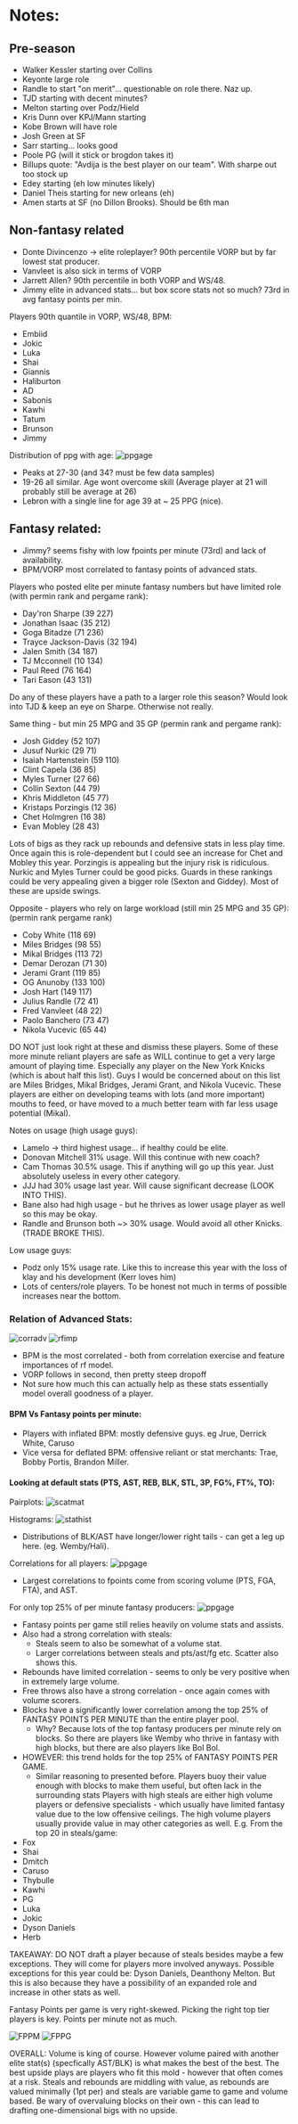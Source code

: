 # Notes:

## Pre-season
- Walker Kessler starting over Collins
- Keyonte large role
- Randle to start "on merit"... questionable on role there. Naz up. 
- TJD starting with decent minutes?
- Melton starting over Podz/Hield
- Kris Dunn over KPJ/Mann starting
- Kobe Brown will have role
- Josh Green at SF
- Sarr starting... looks good
- Poole PG (will it stick or brogdon takes it)
- Billups quote: "Avdija is the best player on our team". With sharpe out too stock up
- Edey starting (eh low minutes likely)
- Daniel Theis starting for new orleans (eh)
- Amen starts at SF (no Dillon Brooks). Should be 6th man

## Non-fantasy related
- Donte Divincenzo -> elite roleplayer? 90th percentile VORP but by far lowest stat producer. 
- Vanvleet is also sick in terms of VORP
- Jarrett Allen? 90th percentile in both VORP and WS/48. 
- Jimmy elite in advanced stats... but box score stats not so much? 73rd in avg fantasy points per min. 

Players 90th quantile in VORP, WS/48, BPM:
- Embiid
- Jokic
- Luka
- Shai
- Giannis
- Haliburton
- AD
- Sabonis
- Kawhi
- Tatum
- Brunson
- Jimmy


Distribution of ppg with age:
![ppgage](plots/ppg_age.png)

- Peaks at 27-30 (and 34? must be few data samples)
- 19-26 all similar. Age wont overcome skill (Average player at 21 will probably still be average at 26)
- Lebron with a single line for age 39 at ~ 25 PPG (nice). 




## Fantasy related:
- Jimmy? seems fishy with low fpoints per minute (73rd) and lack of availability. 
- BPM/VORP most correlated to fantasy points of advanced stats.


Players who posted elite per minute fantasy numbers but have limited role (with permin rank and pergame rank):

- Day'ron Sharpe (39 227)
- Jonathan Isaac (35 212)
- Goga Bitadze (71 236)
- Trayce Jackson-Davis (32 194) 
- Jalen Smith (34 187)
- TJ Mcconnell (10 134)
- Paul Reed (76 164)
- Tari Eason (43 131)

Do any of these players have a path to a larger role this season? Would look into TJD & keep an eye on Sharpe. Otherwise not really. 

Same thing - but min 25 MPG and 35 GP (permin rank and pergame rank):

- Josh Giddey (52 107)
- Jusuf Nurkic (29 71)
- Isaiah Hartenstein (59 110)
- Clint Capela (36 85)
- Myles Turner (27 66)
- Collin Sexton (44 79)
- Khris Middleton (45 77)
- Kristaps Porzingis (12 36)
- Chet Holmgren (16 38)
- Evan Mobley (28 43)

Lots of bigs as they rack up rebounds and defensive stats in less play time. Once again this is role-dependent but I could see an increase for Chet and Mobley this year. Porzingis is appealing but the injury risk is ridiculous. Nurkic and Myles Turner could be good picks. Guards in these rankings could be very appealing given a bigger role (Sexton and Giddey). Most of these are upside swings. 

Opposite - players who rely on large workload (still min 25 MPG and 35 GP):
(permin rank pergame rank)
- Coby White (118 69)
- Miles Bridges (98 55)
- Mikal Bridges (113 72)
- Demar Derozan (71 30)
- Jerami Grant (119 85)
- OG Anunoby (133 100)
- Josh Hart (149 117)
- Julius Randle (72 41)
- Fred Vanvleet (48 22)
- Paolo Banchero (73 47)
- Nikola Vucevic (65 44)

DO NOT just look right at these and dismiss these players. Some of these more minute reliant players are safe as WILL continue to get a very large amount of playing time. Especially any player on the New York Knicks (which is about half this list). Guys I would be concerned about on this list are Miles Bridges, Mikal Bridges, Jerami Grant, and Nikola Vucevic. These players are either on developing teams with lots (and more important) mouths to feed, or have moved to a much better team with far less usage potential (Mikal). 

Notes on usage (high usage guys): 
- Lamelo -> third highest usage... if healthy could be elite.
- Donovan Mitchell 31% usage. Will this continue with new coach?
- Cam Thomas 30.5% usage. This if anything will go up this year. Just absolutely useless in every other category. 
- JJJ had 30% usage last year. Will cause significant decrease (LOOK INTO THIS). 
- Bane also had high usage - but he thrives as lower usage player as well so this may be okay. 
- Randle and Brunson both ~> 30% usage. Would avoid all other Knicks. (TRADE BROKE THIS). 

Low usage guys:
- Podz only 15% usage rate. Like this to increase this year with the loss of klay and his development (Kerr loves him)
- Lots of centers/role players. To be honest not much in terms of possible increases near the bottom. 


### Relation of Advanced Stats: 

![corradv](plots/corr_adv.png)
![rfimp](plots/rfimp.png)

- BPM is the most correlated - both from correlation exercise and feature importances of rf model. 
- VORP follows in second, then pretty steep dropoff
- Not sure how much this can actually help as these stats essentially model overall goodness of a player. 

#### BPM Vs Fantasy points per minute:
- Players with inflated BPM: mostly defensive guys. eg Jrue, Derrick White, Caruso
- Vice versa for deflated BPM: offensive reliant or stat merchants: Trae, Bobby Portis, Brandon Miller. 


#### Looking at default stats (PTS, AST, REB, BLK, STL, 3P, FG%, FT%, TO):
Pairplots:
![scatmat](plots/scatter_matrix.png)

Histograms:
![stathist](plots/base_hist.png)
- Distributions of BLK/AST have longer/lower right tails - can get a leg up here. (eg. Wemby/Hali). 

Correlations for all players:
![ppgage](plots/basecorr.png)
- Largest correlations to fpoints come from scoring volume (PTS, FGA, FTA), and AST. 

For only top 25% of per minute fantasy producers:
![ppgage](plots/topcorr.png)

- Fantasy points per game still relies heavily on volume stats and assists.
- Also had a strong correlation with steals:
    - Steals seem to also be somewhat of a volume stat. 
    - Larger correlations between steals and pts/ast/fg etc. Scatter also shows this.
- Rebounds have limited correlation - seems to only be very positive when in extremely large volume. 
- Free throws also have a strong correlation - once again comes with volume scorers. 
- Blocks have a significantly lower correlation among the top 25% of FANTASY POINTS PER MINUTE than the entire player pool. 
    - Why? Because lots of the top fantasy producers per minute rely on blocks. So there are players like Wemby who thrive in 
        fantasy with high blocks, but there are also players like Bol Bol. 
- HOWEVER: this trend holds for the top 25% of FANTASY POINTS PER GAME. 
    - Similar reasoning to presented before. Players buoy their value enough with blocks to make them useful, but often lack in  the surrounding stats
Players with high steals are either high volume players or defensive specialists - which usually have limited fantasy value due to the low offensive ceilings. The high volume players usually provide value in may other categories as well. 
E.g. From the top 20 in steals/game:
- Fox 
- Shai 
- Dmitch 
- Caruso
- Thybulle
- Kawhi
- PG
- Luka
- Jokic
- Dyson Daniels
- Herb

TAKEAWAY: DO NOT draft a player because of steals besides maybe a few exceptions. They will come for players more involved anyways. Possible exceptions for this year could be: Dyson Daniels, Deanthony Melton. But this is also because they have a possibility of an expanded role and increase in other stats as well. 


Fantasy Points per game is very right-skewed. Picking the right top tier players is key. Points per minute not as much. 

![FPPM](plots/fppmz_hist.png)
![FPPG](plots/fppgz_hist.png)


OVERALL: Volume is king of course. However volume paired with another elite stat(s) (specfically AST/BLK) is what makes the best of the best. The best upside plays are players who fit this mold - however that often comes at a risk. Steals and rebounds are middling with value, as rebounds are valued minimally (1pt per) and steals are variable game to game and volume based. Be wary of overvaluing blocks on their own - this can lead to drafting one-dimensional bigs with no upside. 

    
  






